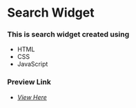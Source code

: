 # **Search Widget**

### This is search widget created using

- HTML
- CSS
- JavaScript


### Preview Link

- *[View Here](https://ayaskanta-dev.github.io/search-widget/)*